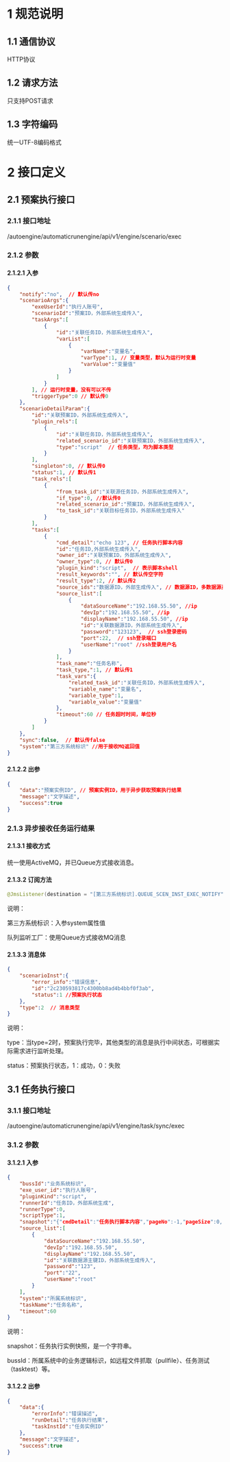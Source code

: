 

# 1 规范说明

## 1.1 通信协议

HTTP协议

## 1.2 请求方法

只支持POST请求

## 1.3 字符编码

统一UTF-8编码格式

# 2 接口定义

## 2.1 预案执行接口

### 2.1.1 接口地址

/autoengine/automaticrunengine/api/v1/engine/scenario/exec

### 2.1.2 参数

#### 2.1.2.1 入参

```json
{
    "notify":"no",  // 默认传no
    "scenarioArgs":{
        "exeUserId":"执行人账号",
        "scenarioId":"预案ID，外部系统生成传入",
        "taskArgs":[
            {
                "id":"关联任务ID，外部系统生成传入",
                "varList":[
                    {
                        "varName":"变量名",
                        "varType":1, // 变量类型，默认为运行时变量
                        "varValue":"变量值"
                    }
                ]
            }
        ], // 运行时变量，没有可以不传
        "triggerType":0 // 默认传0
    },
    "scenarioDetailParam":{
        "id":"关联预案ID，外部系统生成传入",
        "plugin_rels":[
            {
                "id":"关联任务ID，外部系统生成传入",
                "related_scenario_id":"关联预案ID，外部系统生成传入",
                "type":"script"  // 任务类型，均为脚本类型
            }
        ],
        "singleton":0, // 默认传0
        "status":1, // 默认传1
        "task_rels":[
            {
                "from_task_id":"关联源任务ID，外部系统生成传入",
                "if_type":0, //默认传0
                "related_scenario_id":"预案ID，外部系统生成传入",
                "to_task_id":"关联目标任务ID，外部系统生成传入"
            }
        ],
        "tasks":[
            {
                "cmd_detail":"echo 123", // 任务执行脚本内容
                "id":"任务ID,外部系统生成传入",
                "owner_id":"关联预案ID，外部系统生成传入",
                "owner_type":0, // 默认传0
                "plugin_kind":"script",  // 表示脚本shell
                "result_keywords":"", // 默认传空字符
                "result_type":2, // 默认传2
                "source_ids":"数据源ID，外部生成传入", // 数据源ID，多数据源英文逗号分隔（外部系统生成传入）
                "source_list":[
                    {
                        "dataSourceName":"192.168.55.50", //ip
                        "devIp":"192.168.55.50", //ip
                        "displayName":"192.168.55.50", //ip
                        "id":"关联数据源ID，外部系统生成传入",
                        "password":"123123",  // ssh登录密码
                        "port":22,  // ssh登录端口
                        "userName":"root" //ssh登录用户名
                    }
                ],
                "task_name":"任务名称",
                "task_type,":1, // 默认传1
                "task_vars":{
                    "related_task_id":"关联任务ID，外部系统生成传入",
                    "variable_name":"变量名",
                    "variable_type":1,
                    "variable_value":"变量值"
                },
                "timeout":60 // 任务超时时间，单位秒
            }
        ]
    },
    "sync":false,  // 默认传false
    "system":"第三方系统标识" //用于接收MQ返回值
}
```



#### 2.1.2.2 出参

```json
{
    "data":"预案实例ID", // 预案实例ID，用于异步获取预案执行结果
    "message":"文字描述",
    "success":true
}
```

### 2.1.3 异步接收任务运行结果

#### 2.1.3.1 接收方式

统一使用ActiveMQ，并已Queue方式接收消息。

#### 2.1.3.2 订阅方法

```java
@JmsListener(destination = "[第三方系统标识].QUEUE_SCEN_INST_EXEC_NOTIFY", containerFactory = "队列监听工厂")
```

说明：

第三方系统标识：入参system属性值

队列监听工厂：使用Queue方式接收MQ消息

#### 2.1.3.3 消息体

```json
{
    "scenarioInst":{
        "error_info":"错误信息",
        "id":"2c230593817c4300bb8ad4b4bbf0f3ab",
        "status":1 //预案执行状态
    },
    "type":2  // 消息类型
}
```

说明：

type：当type=2时，预案执行完毕，其他类型的消息是执行中间状态，可根据实际需求进行监听处理。

status：预案执行状态，1：成功，0：失败



## 3.1 任务执行接口

### 3.1.1 接口地址

/autoengine/automaticrunengine/api/v1/engine/task/sync/exec

### 3.1.2 参数

#### 3.1.2.1 入参

```json
{
    "bussId":"业务系统标识",
    "exe_user_id":"执行人账号",
    "pluginKind":"script",
    "runnerId":"任务ID，外部系统生成",
    "runnerType":0,
    "scriptType":1,
    "snapshot":"{"cmdDetail":"任务执行脚本内容","pageNo":-1,"pageSize":0,"resultKeywords":"","resultType":2,"scriptType":1,"subTaskSnapshots":[{"dataSourceId":"数据源主键ID，外部系统生成","dataSourceName":"数据源IP"}],"task_name":"任务名称","timeout":60}",
    "source_list":[
        {
            "dataSourceName":"192.168.55.50",
            "devIp":"192.168.55.50",
            "displayName":"192.168.55.50",
            "id":"关联数据源主键ID，外部系统生成传入",
            "password":"123",
            "port":"22",
            "userName":"root"
        }
    ],
    "system":"所属系统标识",
    "taskName":"任务名称",
    "timeout":60
}
```

说明：

snapshot：任务执行实例快照，是一个字符串。

bussId：所属系统中的业务逻辑标识，如远程文件抓取（pullfile）、任务测试（tasktest）等。

#### 3.1.2.2 出参

```json
{
    "data":{
        "errorInfo":"错误描述",
        "runDetail":"任务执行结果",
        "taskInstId":"任务实例ID"
    },
    "message":"文字描述",
    "success":true
}
```

